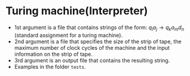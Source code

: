 # Turing machine(Interpreter)
* 1st argument is a file that contains strings of the form: $q_i a_j  \to q_k a_m d_n$ (standard assignment for a turing machine).
* 2nd argument is a file that specifies the size of the strip of tape, the maximum number of clock cycles of the machine and the input information on the strip of tape.
* 3rd argument is an output file that contains the resulting string.
* Examples in the folder `tests`.
